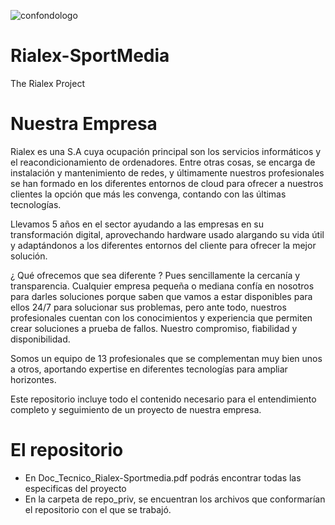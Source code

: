 ![confondologo](https://github.com/elgranalex/Rialex-SportMedia/assets/114151916/09ad5377-6a91-4d64-9663-52b8cf0d1ff5)
# Rialex-SportMedia
The Rialex Project

# Nuestra Empresa

Rialex es una S.A cuya ocupación principal son los servicios informáticos y el reacondicionamiento de ordenadores. Entre otras cosas, se encarga de instalación y mantenimiento de redes, y últimamente nuestros profesionales se han formado en los diferentes entornos de cloud para ofrecer a nuestros clientes la opción que más les convenga, contando con las últimas tecnologías.

Llevamos 5 años en el sector ayudando a las empresas en su transformación digital, aprovechando hardware usado alargando su vida útil y adaptándonos a los diferentes entornos del cliente para ofrecer la mejor solución.

¿ Qué ofrecemos que sea diferente ? Pues sencillamente la cercanía y transparencia. Cualquier empresa pequeña o mediana confía en nosotros para darles soluciones porque saben que vamos a estar disponibles para ellos 24/7 para solucionar sus problemas, pero ante todo, nuestros profesionales cuentan con los conocimientos y experiencia que permiten crear soluciones a prueba de fallos. Nuestro compromiso, fiabilidad y disponibilidad.

Somos un equipo de 13 profesionales que se complementan muy bien unos a otros, aportando expertise en diferentes tecnologías para ampliar horizontes.

Este repositorio incluye todo el contenido necesario para el entendimiento completo y seguimiento de un proyecto de nuestra empresa.

# El repositorio

- En Doc_Tecnico_Rialex-Sportmedia.pdf podrás encontrar todas las especificas del proyecto
- En la carpeta de repo_priv, se encuentran los archivos que conformarían el repositorio con el que se trabajó.

